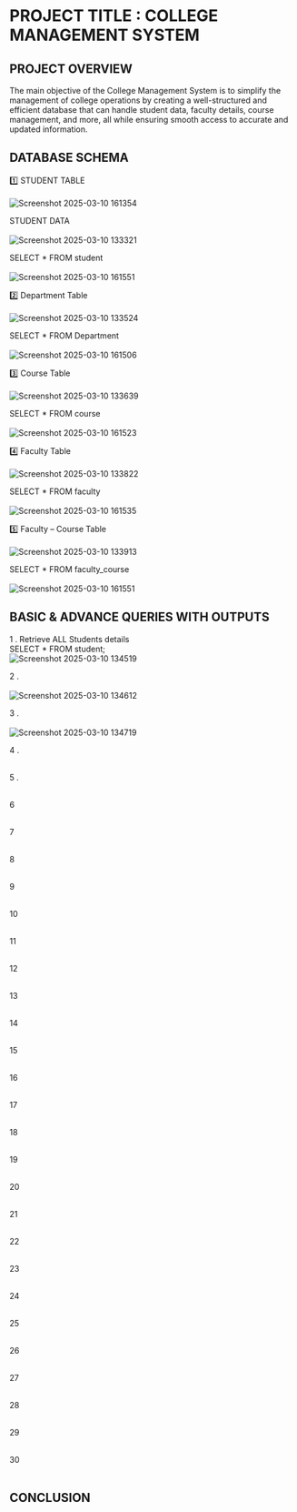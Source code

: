 # PROJECT TITLE : COLLEGE MANAGEMENT SYSTEM

## PROJECT OVERVIEW

The main objective of the College Management System is to simplify the management of college operations by creating a well-structured and efficient database that can handle student data, faculty details, course management, and more, all while ensuring smooth access to accurate and updated information.

## DATABASE SCHEMA

1️⃣ STUDENT TABLE
<br>
<br>
![Screenshot 2025-03-10 161354](https://github.com/user-attachments/assets/17281793-b033-4420-b9fc-0309d5ac9ed6)
<br>

STUDENT DATA
<br>
<br>
![Screenshot 2025-03-10 133321](https://github.com/user-attachments/assets/d0f73c7d-ed1d-4025-b2f0-8bdf1ed73dc6)
<br>

SELECT * FROM student
<br>
<br>
![Screenshot 2025-03-10 161551](https://github.com/user-attachments/assets/be766773-4cfd-4110-98d2-a373913eec8b)
<br>

2️⃣ Department Table
<br>
<br>
![Screenshot 2025-03-10 133524](https://github.com/user-attachments/assets/d1d81b75-e75d-49fb-a854-c1e9e1cd8793)
<br>

SELECT * FROM Department
<br>
<br>
![Screenshot 2025-03-10 161506](https://github.com/user-attachments/assets/ece4656f-070f-49c7-bbf6-841878a4f655)
<br>

3️⃣ Course Table
<br>
<br>
![Screenshot 2025-03-10 133639](https://github.com/user-attachments/assets/87408b23-f895-4dbb-86c3-24c52f55a810)
<br>

SELECT * FROM course
<br>
<br>
![Screenshot 2025-03-10 161523](https://github.com/user-attachments/assets/d2bde27e-50ce-4fbf-aaa7-0fde5ae62879)
<br>

4️⃣ Faculty Table
<br>
<br>
![Screenshot 2025-03-10 133822](https://github.com/user-attachments/assets/292be4d6-aa38-48dd-afac-137493f5810b)
<br>

SELECT * FROM faculty
<br>
<br>
![Screenshot 2025-03-10 161535](https://github.com/user-attachments/assets/d952d596-51a3-4911-b52a-93d261550701)
<br>

5️⃣ Faculty – Course Table
<br>
<br>
![Screenshot 2025-03-10 133913](https://github.com/user-attachments/assets/769564ba-8b87-4f1f-8744-01faa6059357)
<br>

SELECT * FROM faculty_course
<br>
<br>
![Screenshot 2025-03-10 161551](https://github.com/user-attachments/assets/db76e210-1373-44ea-8736-1d9737e5056e)
<br>

## BASIC  & ADVANCE QUERIES WITH OUTPUTS

1 . Retrieve ALL Students details
<br>
		SELECT * FROM student;
<br>
![Screenshot 2025-03-10 134519](https://github.com/user-attachments/assets/87100b35-d370-433c-95b7-8d6d49a994eb)

2 .
<br>
<br>
![Screenshot 2025-03-10 134612](https://github.com/user-attachments/assets/df57312e-6cf0-406a-9c84-0070e4585f5c)

3 . 
<br>
<br>
![Screenshot 2025-03-10 134719](https://github.com/user-attachments/assets/43609db7-4313-474b-9dd1-a352b4496354)

4 . 
<br>
<br>

5 .
<br>
<br>

6
<br>
<br>

7
<br>
<br>

8
<br>
<br>

9
<br>
<br>

10
<br>
<br>

11
<br>
<br>

12 
<br>
<br>

13
<br>
<br>

14
<br>
<br>

15
<br>
<br>

16
<br>
<br>

17
<br>
<br>

18
<br>
<br>

19
<br>
<br>

20
<br>
<br>

21
<br>
<br>

22
<br>
<br>

23
<br>
<br>

24
<br>
<br>

25
<br>
<br>

26
<br>
<br>

27
<br>
<br>

28
<br>
<br>

29
<br>
<br>

30
<br>
<br>



## CONCLUSION
